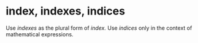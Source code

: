 # index, indexes, indices

Use *indexes* as the plural form of *index.* Use *indices* only in the context of mathematical expressions.
